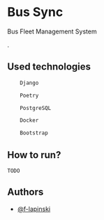 
# Bus Sync

Bus Fleet Management System

.


## Used technologies


```bash
    Django
```
```bash
    Poetry
```
```bash
    PostgreSQL
```
```bash
    Docker
```
```bash
    Bootstrap
```

## How to run?
```
TODO
```

## Authors

- [@f-lapinski](https://www.github.com/f-lapinski)

